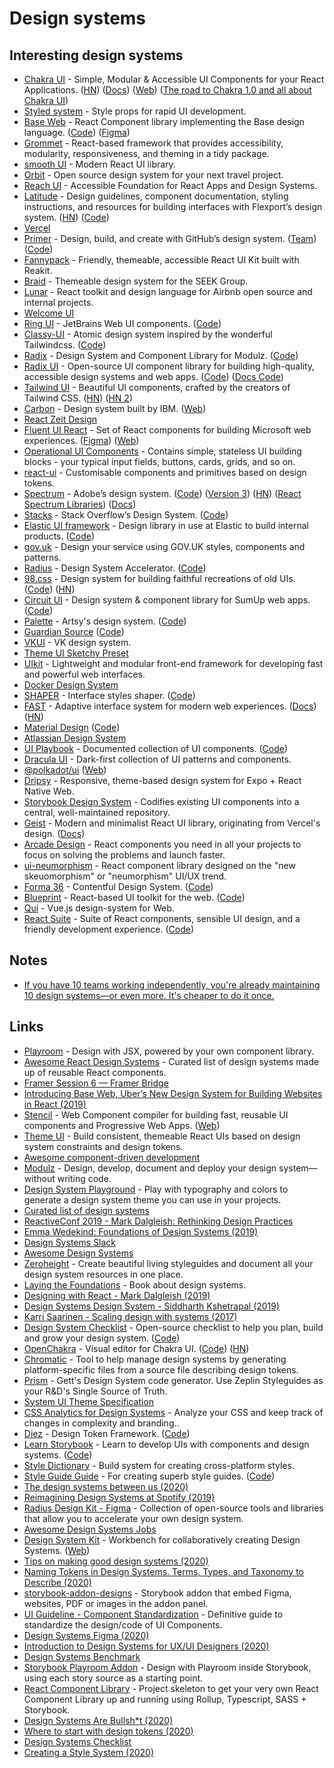 # Design systems

## Interesting design systems

- [Chakra UI](https://github.com/chakra-ui/chakra-ui) - Simple, Modular & Accessible UI Components for your React Applications. ([HN](https://news.ycombinator.com/item?id=23511811)) ([Docs](https://next.chakra-ui.com/docs/getting-started)) ([Web](https://next.chakra-ui.com/)) ([The road to Chakra 1.0 and all about Chakra UI](https://www.youtube.com/watch?v=eeODp2pdRdo))
- [Styled system](https://styled-system.com/) - Style props for rapid UI development.
- [Base Web](https://baseweb.design) - React Component library implementing the Base design language. ([Code](https://github.com/uber/baseweb)) ([Figma](https://www.figma.com/c/file/805195278314519508))
- [Grommet](https://grommet.io) - React-based framework that provides accessibility, modularity, responsiveness, and theming in a tidy package.
- [smooth UI](https://github.com/smooth-code/smooth-ui) - Modern React UI library.
- [Orbit](https://orbit.kiwi/) - Open source design system for your next travel project.
- [Reach UI](https://github.com/reach/reach-ui) - Accessible Foundation for React Apps and Design Systems.
- [Latitude](https://www.flexport.com/design) - Design guidelines, component documentation, styling instructions, and resources for building interfaces with Flexport’s design system. ([HN](https://news.ycombinator.com/item?id=21461579)) ([Code](https://github.com/flexport/latitude))
- [Vercel](https://vercel.com/design)
- [Primer](https://primer.style/) - Design, build, and create with GitHub’s design system. ([Team](https://primer.style/about/#team/)) ([Code](https://github.com/primer/css))
- [Fannypack](https://github.com/fannypackui/fannypack) - Friendly, themeable, accessible React UI Kit built with Reakit.
- [Braid](https://github.com/seek-oss/braid-design-system) - Themeable design system for the SEEK Group.
- [Lunar](https://github.com/airbnb/lunar) - React toolkit and design language for Airbnb open source and internal projects.
- [Welcome UI](http://welcome-ui.com/)
- [Ring UI](https://jetbrains.github.io/ring-ui/master/index.html?path=/story/ring-ui-welcome--getting-started) - JetBrains Web UI components. ([Code](https://github.com/JetBrains/ring-ui))
- [Classy-UI](https://classy-ui.io/) - Atomic design system inspired by the wonderful Tailwindcss. ([Code](https://github.com/cerebral/classy-ui))
- [Radix](https://radix.modulz.app/docs/getting-started/) - Design System and Component Library for Modulz. ([Code](https://github.com/modulz/radix))
- [Radix UI](https://radix-ui.com/primitives/docs/overview/introduction) - Open-source UI component library for building high-quality, accessible design systems and web apps. ([Code](https://github.com/radix-ui/primitives)) ([Docs Code](https://github.com/radix-ui/website))
- [Tailwind UI](https://tailwindui.com/) - Beautiful UI components, crafted by the creators of Tailwind CSS. ([HN](https://news.ycombinator.com/item?id=22422873)) ([HN 2](https://news.ycombinator.com/item?id=22463769))
- [Carbon](https://github.com/carbon-design-system/carbon) - Design system built by IBM. ([Web](https://www.carbondesignsystem.com/))
- [React Zeit Design](https://github.com/zeit-ui/react)
- [Fluent UI React](https://github.com/microsoft/fluentui) - Set of React components for building Microsoft web experiences. ([Figma](https://www.figma.com/@microsoft)) ([Web](https://www.microsoft.com/design/fluent/#/))
- [Operational UI Components](https://github.com/contiamo/operational-ui) - Contains simple, stateless UI building blocks - your typical input fields, buttons, cards, grids, and so on.
- [react-ui](https://github.com/siddharthkp/react-ui) - Customisable components and primitives based on design tokens.
- [Spectrum](https://spectrum.adobe.com/) - Adobe’s design system. ([Code](https://github.com/adobe/spectrum-css)) ([Version 3](https://github.com/adobe-private/react-spectrum-v3)) ([HN](https://news.ycombinator.com/item?id=23919509)) ([React Spectrum Libraries](https://react-spectrum.adobe.com/)) ([Docs](https://react-spectrum.adobe.com/react-aria/getting-started.html))
- [Stacks](https://stackoverflow.design/) - Stack Overflow’s Design System. ([Code](https://github.com/StackExchange/Stacks))
- [Elastic UI framework](https://elastic.github.io/eui/#/) - Design library in use at Elastic to build internal products. ([Code](https://github.com/elastic/eui))
- [gov.uk](https://design-system.service.gov.uk/) - Design your service using GOV.UK styles, components and patterns.
- [Radius](https://rangle.io/radius/) - Design System Accelerator. ([Code](https://github.com/rangle/radius))
- [98.css](https://jdan.github.io/98.css/) - Design system for building faithful recreations of old UIs. ([Code](https://github.com/jdan/98.css)) ([HN](https://news.ycombinator.com/item?id=22940564))
- [Circuit UI](https://circuit.sumup.com/?path=/story/introduction-welcome--page) - Design system & component library for SumUp web apps. ([Code](https://github.com/sumup-oss/circuit-ui))
- [Palette](https://palette.artsy.net/) - Artsy's design system. ([Code](https://github.com/artsy/palette))
- [Guardian Source](https://theguardian.design/) ([Code](https://github.com/guardian/source))
- [VKUI](https://github.com/VKCOM/VKUI) - VK design system.
- [Theme UI Sketchy Preset](https://github.com/beerose/theme-ui-sketchy)
- [UIkit](https://github.com/uikit/uikit) - Lightweight and modular front-end framework for developing fast and powerful web interfaces.
- [Docker Design System](https://design.docker.com/)
- [SHAPER](https://hihayk.github.io/shaper/) - Interface styles shaper. ([Code](https://github.com/hihayk/shaper))
- [FAST](https://github.com/microsoft/fast) - Adaptive interface system for modern web experiences. ([Docs](https://www.fast.design/docs/introduction/)) ([HN](https://news.ycombinator.com/item?id=24083260))
- [Material Design](https://material.io/) ([Code](https://github.com/material-components))
- [Atlassian Design System](https://atlassian.design/)
- [UI Playbook](https://uiplaybook.dev/) - Documented collection of UI components. ([Code](https://github.com/raunofreiberg/ui-playbook))
- [Dracula UI](https://draculatheme.com/ui) - Dark-first collection of UI patterns and components.
- [@polkadot/ui](https://github.com/polkadot-js/ui) ([Web](https://polkadot.js.org/ui/))
- [Dripsy](https://github.com/nandorojo/dripsy) - Responsive, theme-based design system for Expo + React Native Web.
- [Storybook Design System](https://github.com/storybookjs/design-system) - Codifies existing UI components into a central, well-maintained repository.
- [Geist](https://github.com/geist-org/react) - Modern and minimalist React UI library, originating from Vercel's design. ([Docs](https://react.geist-ui.dev/en-us/guide/introduction))
- [Arcade Design](https://arcade.design/) - React components you need in all your projects to focus on solving the problems and launch faster.
- [ui-neumorphism](https://github.com/AKAspanion/ui-neumorphism) - React component library designed on the "new skeuomorphism" or "neumorphism" UI/UX trend.
- [Forma 36](https://f36.contentful.com/) - Contentful Design System. ([Code](https://github.com/contentful/forma-36))
- [Blueprint](https://blueprintjs.com/) - React-based UI toolkit for the web. ([Code](https://github.com/palantir/blueprint))
- [Qui](https://github.com/Qvant-lab/qui) - Vue.js design-system for Web.
- [React Suite](https://rsuitejs.com/) - Suite of React components, sensible UI design, and a friendly development experience. ([Code](https://github.com/rsuite/rsuite))

## Notes

- [If you have 10 teams working independently, you're already maintaining 10 design systems—or even more. It's cheaper to do it once.](https://twitter.com/markdalgleish/status/1336954195400802308)

## Links

- [Playroom](https://github.com/seek-oss/playroom) - Design with JSX, powered by your own component library.
- [Awesome React Design Systems](https://github.com/jbranchaud/awesome-react-design-systems) - Curated list of design systems made up of reusable React components.
- [Framer Session 6 — Framer Bridge](https://www.youtube.com/watch?v=WsKSDyxcK5Q)
- [Introducing Base Web, Uber’s New Design System for Building Websites in React (2019)](https://eng.uber.com/introducing-base-web/)
- [Stencil](https://github.com/ionic-team/stencil) - Web Component compiler for building fast, reusable UI components and Progressive Web Apps. ([Web](https://stenciljs.com/))
- [Theme UI](https://theme-ui.com/) - Build consistent, themeable React UIs based on design system constraints and design tokens.
- [Awesome component-driven development](https://github.com/component-driven/awesome-list)
- [Modulz](https://www.modulz.app/) - Design, develop, document and deploy your design system—without writing code.
- [Design System Playground](https://design-system-playground.netlify.com/) - Play with typography and colors to generate a design system theme you can use in your projects.
- [Curated list of design systems](https://github.com/miukimiu/design-systems)
- [ReactiveConf 2019 - Mark Dalgleish: Rethinking Design Practices](https://www.youtube.com/watch?v=jnV1u67_yVg)
- [Emma Wedekind: Foundations of Design Systems (2019)](https://www.youtube.com/watch?v=pXb2jA43A6k)
- [Design Systems Slack](https://design.systems/slack/)
- [Awesome Design Systems](https://github.com/alexpate/awesome-design-systems)
- [Zeroheight](https://zeroheight.com) - Create beautiful living styleguides and document all your design system resources in one place.
- [Laying the Foundations](https://designsystemfoundations.com/) - Book about design systems.
- [Designing with React - Mark Dalgleish (2019)](https://www.youtube.com/watch?v=orPcyJMJh7Y)
- [Design Systems Design System - Siddharth Kshetrapal (2019)](https://www.youtube.com/watch?v=gLE6lQU_mEU)
- [Karri Saarinen - Scaling design with systems (2017)](https://www.youtube.com/watch?v=TuLY1cYM57g)
- [Design System Checklist](https://designsystemchecklist.com/) - Open-source checklist to help you plan, build and grow your design system. ([Code](https://github.com/ardakaracizmeli/design-system-checklist))
- [OpenChakra](https://openchakra.app/) - Visual editor for Chakra UI. ([Code](https://github.com/premieroctet/openchakra)) ([HN](https://news.ycombinator.com/item?id=22307270))
- [Chromatic](https://github.com/ui-js/chromatic) - Tool to help manage design systems by generating platform-specific files from a source file describing design tokens.
- [Prism](https://github.com/GettEngineering/Prism) - Gett's Design System code generator. Use Zeplin Styleguides as your R&D's Single Source of Truth.
- [System UI Theme Specification](https://github.com/system-ui/theme-specification)
- [CSS Analytics for Design Systems](https://www.projectwallace.com/) - Analyze your CSS and keep track of changes in complexity and branding..
- [Diez](https://diez.org/) - Design Token Framework. ([Code](https://github.com/diez/diez))
- [Learn Storybook](https://www.learnstorybook.com/) - Learn to develop UIs with components and design systems. ([Code](https://github.com/chromaui/learnstorybook-code))
- [Style Dictionary](https://github.com/amzn/style-dictionary) - Build system for creating cross-platform styles.
- [Style Guide Guide](http://bradfrost.github.io/style-guide-guide/) - For creating superb style guides. ([Code](https://github.com/bradfrost/style-guide-guide))
- [The design systems between us (2020)](https://ethanmarcotte.com/wrote/the-design-systems-between-us/)
- [Reimagining Design Systems at Spotify (2019)](https://spotify.design/article/reimagining-design-systems-at-spotify)
- [Radius Design Kit - Figma](https://www.figma.com/community/file/831997833675385869) - Collection of open-source tools and libraries that allow you to accelerate your own design system.
- [Awesome Design Systems Jobs](https://github.com/honzatmn/awesome-design-systems-jobs)
- [Design System Kit](https://github.com/rundsk/dsk) - Workbench for collaboratively creating Design Systems. ([Web](https://rundsk.com/))
- [Tips on making good design systems (2020)](https://twitter.com/_dte/status/1318222844434796544)
- [Naming Tokens in Design Systems. Terms, Types, and Taxonomy to Describe (2020)](https://medium.com/eightshapes-llc/naming-tokens-in-design-systems-9e86c7444676)
- [storybook-addon-designs](https://github.com/pocka/storybook-addon-designs) - Storybook addon that embed Figma, websites, PDF or images in the addon panel.
- [UI Guideline - Component Standardization](https://www.uiguideline.com/components) - Definitive guide to standardize the design/code of UI Components.
- [Design Systems Figma (2020)](https://designsystemsforfigma.com/blog/design-to-engineering-handoff)
- [Introduction to Design Systems for UX/UI Designers (2020)](https://hackernoon.com/introduction-to-design-systems-for-uxui-designers-f1223z7x)
- [Design Systems Benchmark](https://github.com/turolopezsanabria/Design-Systems)
- [Storybook Playroom Addon](https://github.com/rbardini/storybook-addon-playroom) - Design with Playroom inside Storybook, using each story source as a starting point.
- [React Component Library](https://github.com/HarveyD/react-component-library) - Project skeleton to get your very own React Component Library up and running using Rollup, Typescript, SASS + Storybook.
- [Design Systems Are Bullsh\*t (2020)](https://www.blogofpascal.com/post/design-systems-are-bullsh-t)
- [Where to start with design tokens (2020)](https://maecapozzi.com/where-to-start-with-design-tokens/)
- [Design Systems Checklist](https://maecapozzi.com/getting-started-with-design-systems-checklist)
- [Creating a Style System (2020)](https://jonquach.com/posts/creating-a-style-system)
